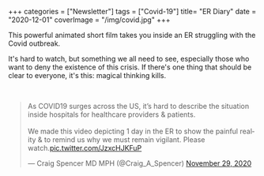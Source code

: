 +++
categories = ["Newsletter"]
tags = ["Covid-19"]
title= "ER Diary"
date = "2020-12-01"
coverImage = "/img/covid.jpg"
+++

This powerful animated short film takes you inside an ER struggling with the Covid outbreak.

<!--more-->

It's hard to watch, but something we all need to see, especially those who want to deny the existence of this crisis. If there's one thing that should be clear to everyone, it's this: magical thinking kills.

<br>

<blockquote class="twitter-tweet"><p lang="en" dir="ltr">As COVID19 surges across the US, it’s hard to describe the situation inside hospitals for healthcare providers &amp; patients. <br><br>We made this video depicting 1 day in the ER to show the painful reality &amp; to remind us why we must remain vigilant. Please watch.<a href="https://t.co/JzxcHJKFuP">pic.twitter.com/JzxcHJKFuP</a></p>&mdash; Craig Spencer MD MPH (@Craig_A_Spencer) <a href="https://twitter.com/Craig_A_Spencer/status/1333107226517630979?ref_src=twsrc%5Etfw">November 29, 2020</a></blockquote> <script async src="https://platform.twitter.com/widgets.js" charset="utf-8"></script>
